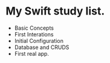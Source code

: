 # My Swift study list. 
- Basic Concepts
- First Interations 
- Initial Configuration
- Database and CRUDS 
- First real app.
